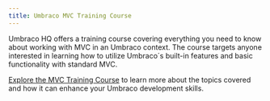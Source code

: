 ```yaml
---
title: Umbraco MVC Training Course
---
```


Umbraco HQ offers a training course covering everything you need to know about working with MVC in an Umbraco context. The course targets anyone interested in learning how to utilize Umbraco´s built-in features and basic functionality with standard MVC.

[Explore the MVC Training Course](https://umbraco.com/training/course-details/mvc-and-umbraco/) to learn more about the topics covered and how it can enhance your Umbraco development skills.
